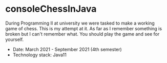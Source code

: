 # consoleChessInJava
During Programming II at university we were tasked to make a working game of chess. This is my attempt at it. As far as I remember something is broken but I can't remember what. You should play the game and see for yourself.

- Date: March 2021 - September 2021 (4th semester)
- Technology stack: Java11
